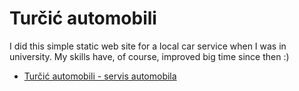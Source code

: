 # Turčić automobili

I did this simple static web site for a local car service when I was in university. My skills have, of course, improved big time since then :)

- [Turčić automobili - servis automobila](http://turcicautomobili.hr/)
